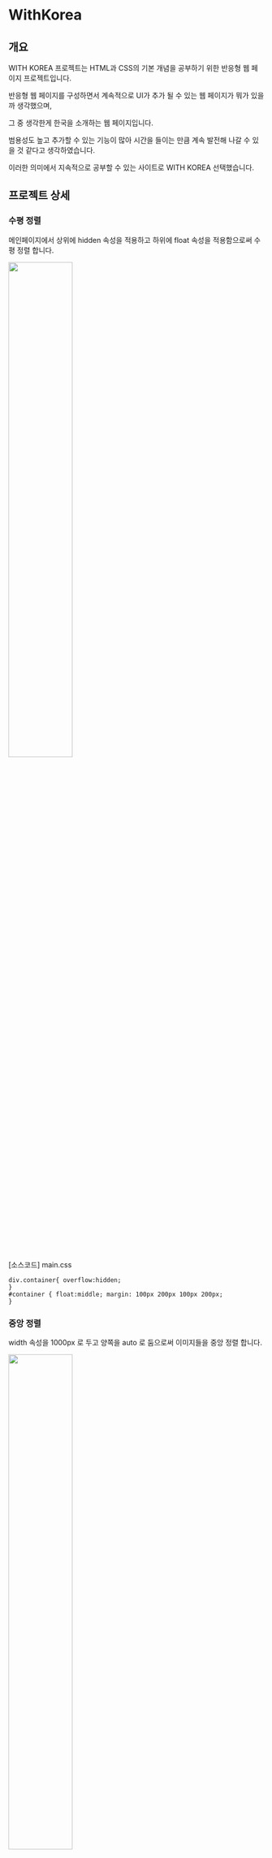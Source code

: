 # WithKorea


## 개요

WITH KOREA 프로젝트는 HTML과 CSS의 기본 개념을 공부하기 위한 반응형 웹 페이지 프로젝트입니다. 

반응형 웹 페이지를 구성하면서 계속적으로 UI가 추가 될 수 있는 웹 페이지가 뭐가 있을까 생각했으며,

그 중 생각한게 한국을 소개하는 웹 페이지입니다. 

범용성도 높고 추가할 수 있는 기능이 많아 시간을 들이는 만큼 계속 발전해 나갈 수 있을 것 같다고 생각하였습니다.

이러한 의미에서 지속적으로 공부할 수 있는 사이트로 WITH KOREA 선택했습니다.

## 프로젝트 상세

### 수평 정렬

메인페이지에서 상위에 hidden 속성을 적용하고 하위에 float 속성을 적용함으로써 수평 정렬 합니다.

<img width= "50%" src="https://github.com/HS-hyeokjin/WithKorea/assets/90303458/c8826aad-696f-49c6-8ab9-cb395ebaf177"/>

[소스코드] main.css
```
div.container{ overflow:hidden;
}
#container { float:middle; margin: 100px 200px 100px 200px;
}
```


### 중앙 정렬

width 속성을 1000px 로 두고 양쪽을 auto 로 둠으로써 이미지들을 중앙 정렬 합니다.

<img width= "50%" src="https://github.com/HS-hyeokjin/WithKorea/assets/90303458/f250d3b6-4579-4ef5-8882-592b77fcb56b"/>

[소스코드] seoul.css
```
* { margin: 0; padding: 0;
}
.a img{ display: block; width: 1000px; margin : 100px auto 100px auto; ...}
```


### One True 레이아웃을 구성

one-true 레이아웃을 이용하여 한가지 컨테이너를 구성하며,
top middle bottom 으로 나눠 각 각 제목 이미지 내용을 담당합니다.

<img width= "50%" src="https://github.com/HS-hyeokjin/WithKorea/assets/90303458/17b61d2d-0059-473a-a197-ca043fa1da6b"/>

[소스코드] seoul.css
```
#top { text-align: center; font-size: 50px; margin-bottom: 100px; margin-top: 100px;
}
#middle { margin: 0 auto 0 auto; width: 100%; height: 800px; overflow: hidden; position: relative;
}
#bottom { margin-top : 50px; margin-bottom: 30px; padding: 10px; font-size: 25px; font-family: 'Hanna', sans-serif;
}
```


### 절대 좌표를 활용

절대좌표를 사용하여 one-true 레이아웃 내에 이미지를 자유롭게 배치하였습니다.

<img width= "50%" src="https://github.com/HS-hyeokjin/WithKorea/assets/90303458/d5d00e0f-b048-41eb-92e8-9132cc0bb70a"/>

[소스코드] seoul.css
```
#right_top{ right: 20px; top: 10px; height: 380px; width: 48%;
}
#right_bottom{ right: 20px; bottom: 10px; height: 380px; width: 48%;
}
#center{ width: 100%; height: 100%;
}
#right{ right: 20px; top: 10px; height: 780px; width: 48%;
}
#left_top{ left: 20px; top: 10px; height: 380px; width: 48%;
}
#left_bottom{ left: 20px; bottom: 10px; height: 380px;
 width: 48%;
}
```


### 반응형 웹 구현

@media를 이용하여 화면이 700px 이하로 줄었을 경우 네비게이션바를 새로 정렬하도록 하였습니다.

<img width= "50%" src="https://github.com/HS-hyeokjin/WithKorea/assets/90303458/196a7766-d94d-4113-a629-a2e8de8d00a6"/>

[소스코드] top.css
```
@media screen and (max-width: 700px) { .top_bar { background-color: rgb(255, 255, 255); flex-direction: column; align-items: flex-start; margin: 0; height: 150px; } .navbar__menu li { padding: 20px 30px; display: inline-block; font-size: 20px; }
```


### 자바스크립트, 객체, 문서객체모델(DOM), jQuery 라이브러리, jQuery 플러그인 사용

자바스크립트,객체,jQuery를 사용하여 이미지를 페이드 인 하고
로고 이미지에 애니메이션 효과를 넣었습니다.
*width 700px 이상
*width 700px 이하

<img width= "50%" src="https://github.com/HS-hyeokjin/WithKorea/assets/90303458/74af3b2e-2ac3-410c-944f-b2e6c442c057"/>

[소스코드] main.js
```
$(document).ready(function(){
$(".a img").animate({width: 1600}, 2000,
 function(){}).animate({ height: 1000
 },2000,function(){ }).animate({ width: 1600
 })
 }) function over(obj)
 { obj.style.background="rgb(250, 250, 255)"; } function out(obj) { obj.style.background="white"; }
 $(document).ready(function() {
$(window).scroll( function(){ $('img').each( function(i){
 var bottom_of_element = $(this).offset().top + $(this).outerHeight(); var bottom_of_window = $(window).scrollTop() + $(window).height();
*fade in과 동시에 커지는 이미지
 if( bottom_of_window > bottom_of_element ){ $(this).animate({'opacity':'1'},700); } });
 });
});
```

[소스코드] main.css
```
.a img{ max-width: 100%; height: auto; display: block; width: 500px; margin : 0 auto 0 auto; animation: fadein 3s; -moz-animation: fadein 3s;
 -webkit-animation: fadein 3s; /* Safari and Chrome */
 -o-animation: fadein 3s; /* Opera */
 background-color: rgb(245, 250, 255); }
```


### 효과적인 디자인 구성 적용

one ture layout 과 절대좌표로 이미지를 효과적으로 배치하고
애니메이션 효과등을 활용하여 디자인을 구성 하였습니다.

<img width= "50%" src="https://github.com/HS-hyeokjin/WithKorea/assets/90303458/815511ff-7f64-4aed-93c3-b6a211b2c2c3"/>


### 오디오 및 동영상 활용
마지막으로 페이지 하단에 오디오 태그를 자동재생으로 넣어 사용자에게 음악재생을 제공했습니다.

<img width= "50%" src="https://github.com/HS-hyeokjin/WithKorea/assets/90303458/9f297948-fe19-4c81-80e8-4570deddcf6a"/>

[소스코드] index.html
```
<audio src="Upbeat Ukulele Background Music - That Positive Feeling by Alumo (1).mp3" controls autoplay></audio>
```

## 마무리

마크업 언어와 JS 언어를 공부 했습니다.

평소 서버 개발 공부를 하고 있으면서 html,css,js 분야를 소홀이 했습니다.

하지만 이번에 공부하면서 html,css,js 분야는 완벽하게 암기하고 로직을 구성하기 보다

유연하게 생각하고 독창적으로 생각해 낸다는게 중요하다는 것을 알았습니다.


디자인을 구성하는 방법을 찾아보면서 다른 사람들의 코드를 보고 정말 다양한 디자인을 구현 했다는 생각이 들었습니다.

또한 JS는 훨신 시간이 지날수록  정말 많은 기능을 구현 할 수 있어 나중에는 서버가 축소될 수도 있다는 느낌을 받았습니다.

레고를 조립해서 하나씩 맞추듯 이번 프로젝트도 하나씩 맞추다 보니 어느샌가 웹페이지에 구성이 되었습니다.

아직 공부할게 많지만 의미 있는 프로젝트였습니다.
